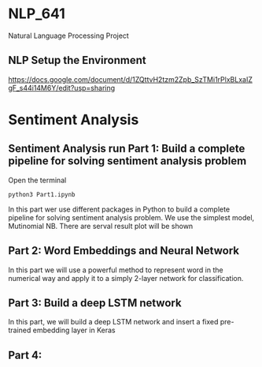 # NLP_641
Natural Language Processing Project


## NLP Setup the Environment

https://docs.google.com/document/d/1ZQttvH2tzm2Zpb_SzTMi1rPlxBLxaIZgF_s44i14M6Y/edit?usp=sharing


# Sentiment Analysis

## Sentiment Analysis run Part 1: Build a complete pipeline for solving sentiment analysis problem

Open the terminal
```
python3 Part1.ipynb

```

In this part wer use different packages in Python to build a complete pipeline for solving sentiment analysis problem. We use the simplest model, Mutinomial NB. There are serval result plot will be shown

## Part 2: Word Embeddings and Neural Network

In this part we will use a powerful method to represent word in the numerical way and apply it to a simply 2-layer network for classification.

## Part 3: Build a deep LSTM network
In this part, we will build a deep LSTM network and insert a fixed pre-trained embedding layer in Keras

## Part 4:


